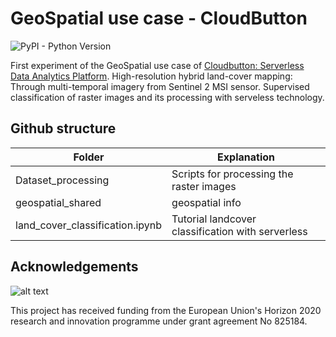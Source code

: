 # GeoSpatial use case - CloudButton #
![PyPI - Python Version](https://img.shields.io/pypi/pyversions/lithops)


First experiment of the GeoSpatial use case of [Cloudbutton: Serverless Data Analytics Platform](https://cloudbutton.eu/). High-resolution hybrid land-cover mapping: Through multi-temporal imagery from Sentinel 2 MSI sensor. Supervised classification of raster images and its processing with serveless technology.


## Github structure

Folder | Explanation
------------- | -------------
Dataset_processing  | Scripts for processing the raster images
geospatial_shared | geospatial info
land_cover_classification.ipynb | Tutorial landcover classification with serverless

## Acknowledgements

![alt text](https://user-images.githubusercontent.com/26366936/61350554-d62acf00-a85f-11e9-84b2-36312a35398e.png)

This project has received funding from the European Union's Horizon 2020 research and innovation programme under grant agreement No 825184.
